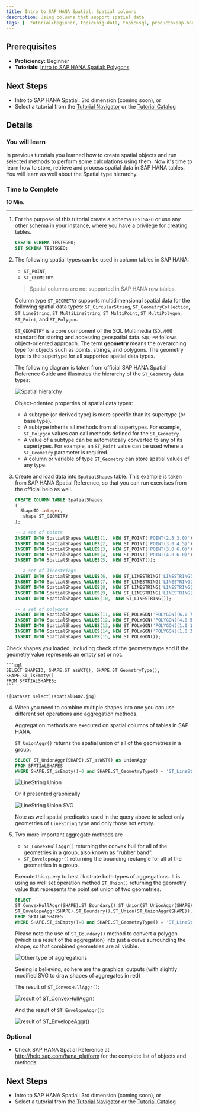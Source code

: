 ```yaml
---
title: Intro to SAP HANA Spatial: Spatial columns
description: Using columns that support spatial data
tags: [  tutorial>beginner, topic>big-data, topic>sql, products>sap-hana, products>sap-hana\,-express-edition ]
---
```

## Prerequisites  
 - **Proficiency:** Beginner
 - **Tutorials:** [Intro to SAP HANA Spatial: Polygons](http://www.sap.com/developer/tutorials/hana-spatial-intro3-polygon.html)

## Next Steps
 - Intro to SAP HANA Spatial: 3rd dimension (coming soon), or
 - Select a tutorial from the [Tutorial Navigator](http://www.sap.com/developer/tutorial-navigator.html) or the [Tutorial Catalog](http://www.sap.com/developer/tutorials.html)

## Details
### You will learn  
In previous tutorials you learned how to create spatial objects and run selected methods to perform some calculations using them. Now it's time to learn how to store, retrieve and process spatial data in SAP HANA tables. You will learn as well about the Spatial type hierarchy.

### Time to Complete
**10 Min**.

---

1. For the purpose of this tutorial create a schema `TESTSGEO` or use any other schema in your instance, where you have a privilege for creating tables.

    ```sql
    CREATE SCHEMA TESTSGEO;
    SET SCHEMA TESTSGEO;
    ```

2. The following spatial types can be used in column tables in SAP HANA:
    - `ST_POINT`,
    - `ST_GEOMETRY`.

    >Spatial columns are not supported in SAP HANA row tables.

    Column type `ST_GEOMETRY` supports multidimensional spatial data for the following spatial data types: `ST_CircularString`, `ST_GeometryCollection`, `ST_LineString`, `ST_MultiLineString`, `ST_MultiPoint`, `ST_MultiPolygon`, `ST_Point`, and `ST_Polygon`.

    `ST_GEOMETRY` is a core component of the SQL Multimedia (`SQL/MM`) standard for storing and accessing geospatial data. `SQL-MM` follows object-oriented approach. The term **geometry** means the overarching type for objects such as points, strings, and polygons. The geometry type is the supertype for all supported spatial data types.

    The following diagram is taken from official SAP HANA Spatial Reference Guide and illustrates the hierarchy of the `ST_Geometry` data types:

    ![Spatial hierarchy](spatial0401.png)

    Object-oriented properties of spatial data types:
    - A subtype (or derived type) is more specific than its supertype (or base type).
    - A subtype inherits all methods from all supertypes. For example, `ST_Polygon` values can call methods defined for the `ST_Geometry`.
    - A value of a subtype can be automatically converted to any of its supertypes. For example, an `ST_Point` value can be used where a `ST_Geometry` parameter is required.
    - A column or variable of type `ST_Geometry` can store spatial values of any type.

3. Create and load data into `SpatialShapes` table. This example is taken from SAP HANA Spatial Reference, so that you can run exercises from the official help as well.

    ```sql
    CREATE COLUMN TABLE SpatialShapes
    (
      ShapeID integer,
       shape ST_GEOMETRY
    );

    -- a set of points
    INSERT INTO SpatialShapes VALUES(1,  NEW ST_POINT('POINT(2.5 3.0)'));
    INSERT INTO SpatialShapes VALUES(2,  NEW ST_POINT('POINT(3.0 4.5)'));
    INSERT INTO SpatialShapes VALUES(3,  NEW ST_POINT('POINT(3.0 6.0)'));
    INSERT INTO SpatialShapes VALUES(4,  NEW ST_POINT('POINT(4.0 6.0)'));
    INSERT INTO SpatialShapes VALUES(5,  NEW ST_POINT());

    -- a set of linestrings
    INSERT INTO SpatialShapes VALUES(6,  NEW ST_LINESTRING('LINESTRING(3.0 3.0, 5.0 4.0, 6.0 3.0)'));
    INSERT INTO SpatialShapes VALUES(7,  NEW ST_LINESTRING('LINESTRING(4.0 4.0, 6.0 5.0, 7.0 4.0)'));
    INSERT INTO SpatialShapes VALUES(8,  NEW ST_LINESTRING('LINESTRING(7.0 5.0, 9.0 7.0)'));
    INSERT INTO SpatialShapes VALUES(9,  NEW ST_LINESTRING('LINESTRING(7.0 3.0, 8.0 5.0)'));
    INSERT INTO SpatialShapes VALUES(10,  NEW ST_LINESTRING());

    -- a set of polygons
    INSERT INTO SpatialShapes VALUES(11, NEW ST_POLYGON('POLYGON((6.0 7.0, 10.0 3.0, 10.0 10.0, 6.0 7.0))'));
    INSERT INTO SpatialShapes VALUES(12, NEW ST_POLYGON('POLYGON((4.0 5.0, 5.0 3.0, 6.0 5.0, 4.0 5.0))'));
    INSERT INTO SpatialShapes VALUES(13, NEW ST_POLYGON('POLYGON((1.0 1.0, 1.0 6.0, 6.0 6.0, 6.0 1.0, 1.0 1.0))'));
    INSERT INTO SpatialShapes VALUES(14, NEW ST_POLYGON('POLYGON((1.0 3.0, 1.0 4.0, 5.0 4.0, 5.0 3.0, 1.0 3.0))'));
    INSERT INTO SpatialShapes VALUES(15, NEW ST_POLYGON());
    ```

Check shapes you loaded, including check of the geometry type and if the geometry value represents an empty set or not.

    ```sql
    SELECT SHAPEID, SHAPE.ST_asWKT(), SHAPE.ST_GeometryType(), SHAPE.ST_isEmpty()
    FROM SPATIALSHAPES;
    ```

    ![Dataset select](spatial0402.jpg)

4. When you need to combine multiple shapes into one you can use different set operations and aggregation methods.

    Aggregation methods are executed on spatial columns of tables in SAP HANA.

    `ST_UnionAggr()` returns the spatial union of all of the geometries in a group.

    ```sql
    SELECT ST_UnionAggr(SHAPE).ST_asWKT() as UnionAggr
    FROM SPATIALSHAPES
    WHERE SHAPE.ST_isEmpty()=0 and SHAPE.ST_GeometryType() = 'ST_LineString';
    ```

    ![LineString Union](spatial0403.jpg)

    Or if presented graphically

    ![LineString Union SVG](spatial0404.jpg)

    Note as well spatial predicates used in the query above to select only geometries of `LineString` type and only those not empty.

5. Two more important aggregate methods are
    - `ST_ConvexHullAggr()` returning the convex hull for all of the geometries in a group, also known as "rubber band",
    - `ST_EnvelopeAggr()` returning the bounding rectangle for all of the geometries in a group.

    Execute this query to best illustrate both types of aggregations. It is using as well set operation method `ST_Union()` returning the geometry value that represents the point set union of two geometries.

    ```sql
    SELECT
    ST_ConvexHullAggr(SHAPE).ST_Boundary().ST_Union(ST_UnionAggr(SHAPE)).ST_asWKT() as ConvexHullAggr,
    ST_EnvelopeAggr(SHAPE).ST_Boundary().ST_Union(ST_UnionAggr(SHAPE)).ST_asWKT() as EnvelopeAggr
    FROM SPATIALSHAPES
    WHERE SHAPE.ST_isEmpty()=0 and SHAPE.ST_GeometryType() = 'ST_LineString';
    ```

    Please note the use of `ST_Boundary()` method to convert a polygon (which is a result of the aggregation) into just a curve surrounding the shape, so that combined geometries are all visible.

    ![Other type of aggregations](spatial0405.jpg)

    Seeing is believing, so here are the graphical outputs (with slightly modified SVG to draw shapes of aggregates in red)

    The result of `ST_ConvexHullAggr()`:

    ![result of ST_ConvexHullAggr()](spatial0406.jpg)

    And the result of `ST_EnvelopeAggr()`:

    ![result of ST_EnvelopeAggr()](spatial0407.jpg)

### Optional
- Check SAP HANA Spatial Reference at http://help.sap.com/hana_platform for the complete list of objects and methods

## Next Steps
 - Intro to SAP HANA Spatial: 3rd dimension (coming soon), or
 - Select a tutorial from the [Tutorial Navigator](http://www.sap.com/developer/tutorial-navigator.html) or the [Tutorial Catalog](http://www.sap.com/developer/tutorials.html)
